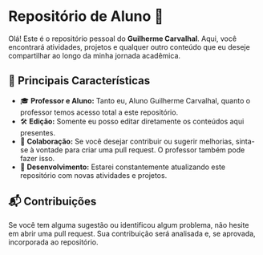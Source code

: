 # Repositório de Aluno 📘

Olá! Este é o repositório pessoal do **Guilherme Carvalhal**. Aqui, você encontrará atividades, projetos e qualquer outro conteúdo que eu deseje compartilhar ao longo da minha jornada acadêmica.

## 📌 Principais Características

- 🎓 **Professor e Aluno:** Tanto eu, Aluno Guilherme Carvalhal, quanto o professor temos acesso total a este repositório.
- 🛠 **Edição:** Somente eu posso editar diretamente os conteúdos aqui presentes.
- 🤝 **Colaboração:** Se você desejar contribuir ou sugerir melhorias, sinta-se à vontade para criar uma pull request. O professor também pode fazer isso.
- 🚀 **Desenvolvimento:** Estarei constantemente atualizando este repositório com novas atividades e projetos.

## 📬 Contribuições

Se você tem alguma sugestão ou identificou algum problema, não hesite em abrir uma pull request. Sua contribuição será analisada e, se aprovada, incorporada ao repositório.
